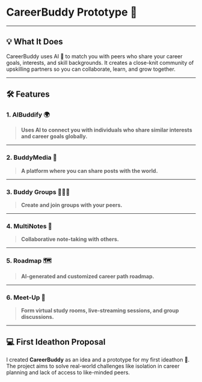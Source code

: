 # CareerBuddy Prototype 🚀

---


## 💡 **What It Does**

CareerBuddy uses AI 🤖 to match you with peers who share your career goals, interests, and skill backgrounds. It creates a close-knit community of upskilling partners so you can collaborate, learn, and grow together.

---

## 🛠️ **Features**

### 1. **AIBuddify** 🌍  
> **Uses AI to connect you with individuals who share similar interests and career goals globally.**  
---

### 2. **BuddyMedia** 📸  
> **A platform where you can share posts with the world.**  


---

### 3. **Buddy Groups** 👫👭👬  
> **Create and join groups with your peers.**  

---

### 4. **MultiNotes** 📝  
> **Collaborative note-taking with others.**  



---

### 5. **Roadmap** 🗺️  
> **AI-generated and customized career path roadmap.**  


---

### 6. **Meet-Up** 💬  
> **Form virtual study rooms, live-streaming sessions, and group discussions.**  

---

## 💻 **First Ideathon Proposal**  

I created **CareerBuddy** as an idea and a prototype for my first ideathon 🎉. The project aims to solve real-world challenges like isolation in career planning and lack of access to like-minded peers. 
